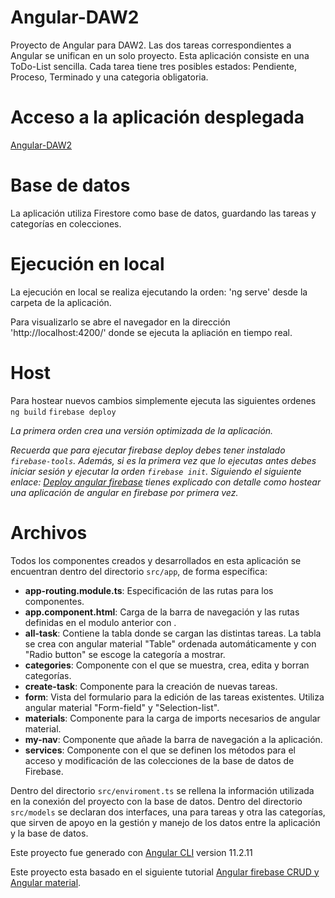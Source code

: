 # Angular-DAW2
Proyecto de Angular para DAW2. Las dos tareas correspondientes a Angular se unifican en un solo proyecto.
Esta aplicación consiste en una ToDo-List sencilla. Cada tarea tiene tres posibles estados: Pendiente, Proceso, Terminado y una categoria obligatoria.

# Acceso a la aplicación desplegada

[Angular-DAW2](https://angulardawii.web.app/)

# Base de datos

La aplicación utiliza Firestore como base de datos, guardando las tareas y categorías en colecciones.

# Ejecución en local

La ejecución en local se realiza ejecutando la orden: 'ng serve' desde la carpeta de la aplicación.

Para visualizarlo se abre el navegador en la dirección 'http://localhost:4200/' donde se ejecuta la apliación en tiempo real.

# Host

 Para hostear nuevos cambios simplemente ejecuta las siguientes ordenes
      `ng build`
      `firebase deploy`
      
      
  *La primera orden crea una versión optimizada de la aplicación.*
  
  
  *Recuerda que para ejecutar firebase deploy debes tener instalado `firebase-tools`. Además, si es la primera vez que lo ejecutas antes debes iniciar sesión y ejecutar la orden `firebase init`. Siguiendo el siguiente enlace: [Deploy angular firebase](https://codigofacilito.com/articulos/deploy-angular-firebase) tienes explicado con detalle como hostear una aplicación de angular en firebase por primera vez.*

# Archivos

Todos los componentes creados y desarrollados en esta aplicación se encuentran dentro del directorio `src/app`, de forma específica:

  - **app-routing.module.ts**: Especificación de las rutas para los componentes.
  - **app.component.html**: Carga de la barra de navegación y las rutas definidas en el modulo anterior con <router-oulet></router-oulet>.
  - **all-task**: Contiene la tabla donde se cargan las distintas tareas. La tabla se crea con angular material "Table" ordenada automáticamente y con "Radio button" se escoge la categoría a mostrar.
  - **categories**: Componente con el que se muestra, crea, edita y borran categorías.
  - **create-task**:  Componente para la creación de nuevas tareas.
  - **form**: Vista del formulario para la edición de las tareas existentes. Utiliza angular material "Form-field" y "Selection-list".
  - **materials**: Componente para la carga de imports necesarios de angular material.
  - **my-nav**: Componente que añade la barra de navegación a la aplicación.
  - **services**: Componente con el que se definen los métodos para el acceso y modificación de las colecciones de la base de datos de Firebase.

Dentro del directorio `src/enviroment.ts` se rellena la información utilizada en la conexión del proyecto con la base de datos.
Dentro del directorio `src/models` se declaran dos interfaces, una para tareas y otra las categorías, que sirven de apoyo en la gestión y manejo de los datos entre la aplicación y la base de datos.

Este proyecto fue generado con [Angular CLI](https://github.com/angular/angular-cli) version 11.2.11

Este proyecto esta basado en el siguiente tutorial [Angular firebase CRUD y Angular material](https://www.youtube.com/watch?v=JEnLqlsEAbw&ab_channel=DominiCode).
